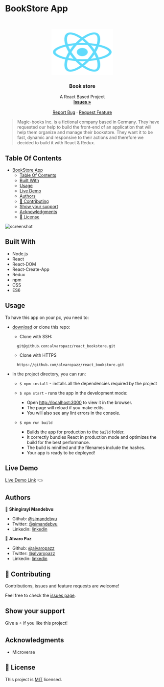# BookStore App

<br />
<p align="center">
  <a href="https://github.com/alvaropazz/react_bookstore/">
    <img src="./public/logo192.png" alt="Logo" width="200" height="150">
  </a>

  <h3 align="center">Book store</h3>

  <p align="center">
    A React Based Project
    <br />
    <a href="https://github.com/alvaropazz/react_bookstore/issues/"><strong>Issues »</strong></a>
    <br />
    <br />
    <a href="https://github.com/alvaropazz/react_bookstore/issues/">Report Bug</a>
    ·
    <a href="https://github.com/alvaropazz/react_bookstore/">Request Feature</a>
  </p>
</p>

> Magic-books Inc. is a fictional company based in Germany. They have requested our help to build the front-end of an application that will help them organize and manage their bookstore. They want it to be fast, dynamic and responsive to their actions and therefore we decided to build it with React & Redux.

## Table Of Contents

- [BookStore App](#bookstore-app)
  - [Table Of Contents](#table-of-contents)
  - [Built With](#built-with)
  - [Usage](#usage)
  - [Live Demo](#live-demo)
  - [Authors](#authors)
  - [🤝 Contributing](#-contributing)
  - [Show your support](#show-your-support)
  - [Acknowledgments](#acknowledgments)
  - [📝 License](#-license)

![screenshot](./public/app-screenshot.gif)

## Built With

- Node.js
- React
- React-DOM
- React-Create-App
- Redux
- npm
- CSS
- ES6
  
## Usage

To have this app on your pc, you need to:
* [download](https://github.com/alvaropazz/react_bookstore/archive/development.zip) or clone this repo:
  - Clone with SSH:
  ```
    git@github.com:alvaropazz/react_bookstore.git
  ```
  - Clone with HTTPS
  ```
    https://github.com/alvaropazz/react_bookstore.git
  ```

* In the project directory, you can run:

  - `$ npm install` - installs all the dependencies required by the project

  - `$ npm start` - runs the app in the development mode:
    - Open [http://localhost:3000](http://localhost:3000) to view it in the browser.
    - The page will reload if you make edits.
    - You will also see any lint errors in the console.

  - `$ npm run build`
    - Builds the app for production to the `build` folder.
    - It correctly bundles React in production mode and optimizes the build for the best performance.
    - The build is minified and the filenames include the hashes.
    - Your app is ready to be deployed!
 
## Live Demo 

[Live Demo Link](#) :point_left:


## Authors

👤 **Shingirayi Mandebvu**

- Github: [@simandebvu](https://github.com/simandebvu)
- Twitter: [@simandebvu](https://twitter.com/simandebvu)
- Linkedin: [linkedin](https://linkedin.com/in/simandebvu)

👤 **Alvaro Paz**

- Github: [@alvaropazz](https://github.com/alvaropazz)
- Twitter: [@alvaropazz](https://twitter.com/alvaropazz)
- Linkedin: [linkedin](https://www.linkedin.com/in/alvaropaz/)

## 🤝 Contributing

Contributions, issues and feature requests are welcome!

Feel free to check the [issues page](issues/).

## Show your support

Give a ⭐️ if you like this project!

## Acknowledgments

- Microverse

## 📝 License

This project is [MIT](lic.url) licensed.
